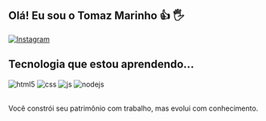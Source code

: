 ## Olá! Eu sou o Tomaz Marinho 👍 🖐️
[![Instagram](https://img.shields.io/badge/Instagram-E4405F?style=for-the-badge&logo=instagram&logoColor=white)](https://instagram.com/tomazmarinho)

## Tecnologia que estou aprendendo...
<div style="display: inline_block">
  <img align="center" alt="html5" src="https://img.shields.io/badge/HTML5-E34F26?style=for-the-badge&logo=html5&logoColor=white" />
  <img align="center" alt="css" src="https://img.shields.io/badge/CSS3-1572B6?style=for-the-badge&logo=css3&logoColor=white" />
  <img align="center" alt="js" src="https://img.shields.io/badge/JavaScript-F7DF1E?style=for-the-badge&logo=javascript&logoColor=black" />
  <img align="center" alt="nodejs" src="https://img.shields.io/badge/Node.js-43853D?style=for-the-badge&logo=node.js&logoColor=white" />
</div><br/>

Você constrói seu patrimônio com trabalho, mas evolui com conhecimento.

